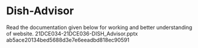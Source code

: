 # Dish-Advisor
Read the documentation given below for working and better understanding of website. 
21DCE034-21DCE036-DISH_Advisor.pptx ab5ace20134bed5688d3e7e6eeadbd818ec90591
